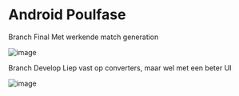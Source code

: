 # Android Poulfase
Branch Final 
Met werkende match generation

![image](https://user-images.githubusercontent.com/49063203/194824218-b4d26d4d-77be-49f1-be7d-035ddfec9afa.png)


Branch Develop
Liep vast op converters, maar wel met een beter UI

![image](https://user-images.githubusercontent.com/49063203/194824570-02009c7f-e2f0-4b5d-ba63-a1a628bf3213.png)
